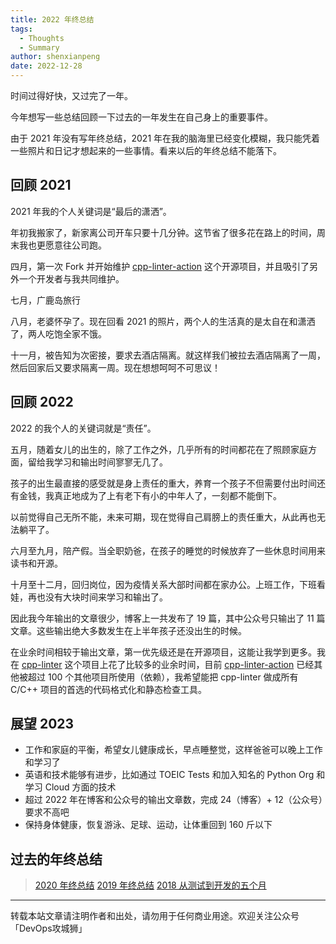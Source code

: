 ```yaml
---
title: 2022 年终总结
tags:
  - Thoughts
  - Summary
author: shenxianpeng
date: 2022-12-28
---
```


时间过得好快，又过完了一年。

今年想写一些总结回顾一下过去的一年发生在自己身上的重要事件。

由于 2021 年没有写年终总结，2021 年在我的脑海里已经变化模糊，我只能凭着一些照片和日记才想起来的一些事情。看来以后的年终总结不能落下。


## 回顾 2021

2021 年我的个人关键词是“最后的潇洒”。

年初我搬家了，新家离公司开车只要十几分钟。这节省了很多花在路上的时间，周末我也更愿意往公司跑。

四月，第一次 Fork 并开始维护 [cpp-linter-action](https://github.com/cpp-linter/cpp-linter-action) 这个开源项目，并且吸引了另外一个开发者与我共同维护。

七月，广鹿岛旅行

八月，老婆怀孕了。现在回看 2021 的照片，两个人的生活真的是太自在和潇洒了，两人吃饱全家不饿。

十一月，被告知为次密接，要求去酒店隔离。就这样我们被拉去酒店隔离了一周，然后回家后又要求隔离一周。现在想想呵呵不可思议！

## 回顾 2022

2022 的我个人的关键词就是“责任”。

五月，随着女儿的出生的，除了工作之外，几乎所有的时间都花在了照顾家庭方面，留给我学习和输出时间寥寥无几了。

孩子的出生最直接的感受就是身上责任的重大，养育一个孩子不但需要付出时间还有金钱，我真正地成为了上有老下有小的中年人了，一刻都不能倒下。

以前觉得自己无所不能，未来可期，现在觉得自己肩膀上的责任重大，从此再也无法躺平了。

六月至九月，陪产假。当全职奶爸，在孩子的睡觉的时候放弃了一些休息时间用来读书和开源。

十月至十二月，回归岗位，因为疫情关系大部时间都在家办公。上班工作，下班看娃，再也没有大块时间来学习和输出了。

因此我今年输出的文章很少，博客上一共发布了 19 篇，其中公众号只输出了 11 篇文章。这些输出绝大多数发生在上半年孩子还没出生的时候。

在业余时间相较于输出文章，第一优先级还是在开源项目，这能让我学到更多。我在 [cpp-linter](https://github.com/cpp-linter) 这个项目上花了比较多的业余时间，目前 [cpp-linter-action](https://github.com/cpp-linter/cpp-linter-action) 已经其他被超过 100 个其他项目所使用（依赖），我希望能把 cpp-linter 做成所有 C/C++ 项目的首选的代码格式化和静态检查工具。

## 展望 2023

- 工作和家庭的平衡，希望女儿健康成长，早点睡整觉，这样爸爸可以晚上工作和学习了
- 英语和技术能够有进步，比如通过 TOEIC Tests 和加入知名的 Python Org 和学习 Cloud 方面的技术
- 超过 2022 年在博客和公众号的输出文章数，完成 24（博客）+ 12（公众号）要求不高吧
- 保持身体健康，恢复游泳、足球、运动，让体重回到 160 斤以下

## 过去的年终总结

> [2020 年终总结](https://shenxianpeng.github.io/2020/12/2020-summary/)
> [2019 年终总结](https://shenxianpeng.github.io/2019/12/2019-summary/)
> [2018 从测试到开发的五个月](https://shenxianpeng.github.io/2018/12/from-qa-to-dev/)

---

转载本站文章请注明作者和出处，请勿用于任何商业用途。欢迎关注公众号「DevOps攻城狮」
